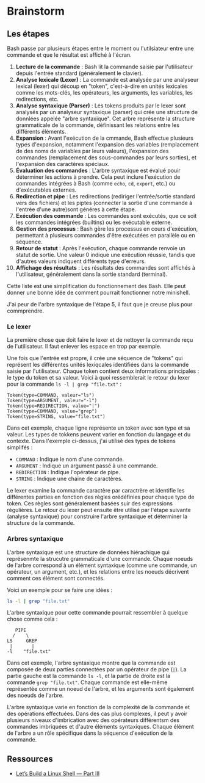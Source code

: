 # Brainstorm

## Les étapes

Bash passe par plusieurs étapes entre le moment ou l'utilsiateur entre une commande et que le résultat est affiché à l'écran.

1. **Lecture de la commande** : Bash lit la commande saisie par l'utilisateur depuis l'entrée standard (généralement le clavier).
2. **Analyse lexicale (Lexer)** : La commande est analysée par une analyseur lexical (lexer) qui découp en "token", c'est-à-dire en unités lexicales comme les mots-clés, les opérateurs, les arguments, les variables, les redirections, etc.
3. **Analyse syntaxique (Parser)** : Les tokens produits par le lexer sont analysés par un analyseur syntaxique (parser) qui crée une structure de donnlées appelée "arbre syntaxique". Cet arbre représente la structure grammaticale de la commande, définissant les relations entre les différents éléments.
4. **Expansion** : Avant l'exécution de la cmmande, Bash effectue plusieurs types d'expansion, notamment l'expansion des variables (remplacement de des noms de variables par leurs valeurs), l'expansion des commandes (remplacement des sous-commandes par leurs sorties), et l'expansion des caractères spéciaux.
5. **Évaluation des commandes** : L'arbre syntaxique est évalué pouir déterminer les actions à prendre. Cela peut inclure  l'exécution de commandes intégrées à Bash (comme `echo`, `cd`, `export`, etc.) ou d'exécutables externes.
6. **Redirection et pipe** : Les redirections (rediriger l'entrée/sortie standard vers des fichiers) et les piptes (connecter la sortie d'une commande à l'entrée d'une autre)sont généres à cette étape.
7. **Exécution des commande** : Les commandes sont exécutés, que ce soit les commandes intégrées (builtins) ou les exécutable externe.
8. **Gestion des processus** : Bash gère les processus en cours d'exécution, permettant à plusieurs commandes d'être exécutées en parallèle ou en séquence.
9. **Retour de statut** : Après l'exécution, chaque commande renvoie un statut de sortie. Une valeur 0 indique une exécution réussie, tandis que d'autres valeurs indiquent différents type d'erreurs.
10. **Affichage des résultats** : Les résultats des commandes sont affichés à l'utilisateur, généralement dans la sortie standard (terminal).

Cette liste est une simplification du fonctionnement des Bash. Elle peut donner une bonne idée de comment pourrait fonctionner notre minishell.

J'ai peur de l'arbre syntaxique de l'étape 5, il faut que je creuse plus pour commprendre.

### Le lexer

La première chose que doit faire le lexer et de nettoyer la commande reçu de l'utilisateur. Il faut enlever les espace en trop par exemple.

Une fois que l'entrée est propre, il crée une séquence de "tokens" qui représent les différentes unités lexiqcales identifiées dans la commande saisie par l'utilisateur. Chaque token contient deux informations principales : le type du token et sa valeur. Voici à quoi ressemblerait le retour du lexer pour la commande `ls -l | grep "file.txt"` :

```text
Token(type=COMMAND, valeur="ls")
Token(type=ARGUMENT, valeur="-l")
Token(type=REDIRECTION, value="|")
Token(type=COMMAND, value="grep")
Token(type=STRING, value="file.txt")
```

Dans cet exemple, chaque ligne représente un token avec son type et sa valeur. Les types de tokkens peuvent varier en fonction du langage et du contexte. Dans l'exemple ci-dessus, j'ai utilisé des types de tokens simplifés :

- `COMMAND` : Indique le nom d'une commande.
- `ARGUMENT` : Indique un argument passé à une commande.
- `REDIRECTION` : Indique l'opérateur de pipe.
- `STRING` : Indique une chaine de caractères.

Le lexer examine la commande caractère par caractrère et identifie les différentes parties en fonction des règles orédéfinies pour chaque type de token. Ces règles sont généralement basées suir des expressions régulières. Le retour du lexer peut ensuite être utilisé par l'étape suivante (analyse syntaxique) pour construire l'arbre syntaxique et déterminer la structure de la commande.

### Arbres syntaxique

L'arbre syntaxique est une structure de données hiérachique qui représenmte la strucutre grammaticale d'une commande. Chaque noeuds de l'arbre correspond à un élément syntaxique (comme une commande, un opérateur, un argument, etc.), et les relations entre les noeuds décrivent comment ces élément sont connectés.

Voici un exemple pour se faire une idées :

```bash
ls -l | grep "file.txt"
```

L'arbre syntaxique pour cette commande pourrait ressembler à quelque chose comme cela :

```text
   PIPE
  /    \
LS     GREP
 |       |
-l    "file.txt"
```

Dans cet exemple, l'arbre syntaxique montre que la commande est composée de deux parties connectées par un opérateur de pipe (`|`). La partie gauche est la commande `ls -l`, et la partie de droite est la commande `grep "file.txt"`. Chaque commande est elle-même représentée comme un noeud de l'arbre, et les arguments sont également des noeuds de l'arbre.

L'arbre syntaxique varie en fonction de la complexité de la commande et des opérations effectuées. Dans des cas plus complexes, il peut y avoir plusieurs niveaux d'imbrication avec des opérateurs différentsm des commandes imbriquées et d'autre éléments syntaxiques. Chaque élément de l'arbre a un rôle spécifique dans la séquence d'exécution de la commande.


## Ressources

- [Let’s Build a Linux Shell — Part III](https://medium.com/swlh/lets-build-a-linux-shell-part-iii-a472c0102849)
